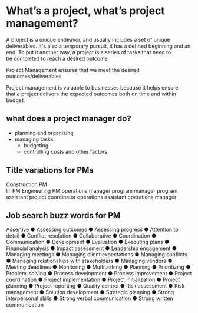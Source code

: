 # What’s a project, what’s project management?
A project is a unique endeavor, and usually includes a set of unique deliverables. It's also a temporary pursuit, it has a defined beginning and an end. To put it another way, a project is a series of tasks that need to be completed to reach a desired outcome

Project Management ensures that we meet the desired outcomes/deliverables

Project management is valuable to businesses because it helps ensure that a project delivers the expected outcomes both on time and within budget. 

## what does a project manager do?
  - planning and organizing
  - managing tasks
	- budgeting 
	- controlling costs and other factors


## Title variations for PMs
Construction PM  
IT PM 
Engineering PM
operations manager
program manager
program assistant
project coordinator
operations assistant
operations manager

## Job search buzz words for PM
Assertive ● Assessing outcomes ● Assessing progress ● Attention to detail ● Conflict resolution ● Collaborative ● Coordination ● Communication ● Development ● Evaluation ● Executing plans ● Financial analysis ● Impact assessment ● Leadership engagement ● Managing meetings ● Managing client expectations ● Managing conflicts ● Managing relationships with stakeholders ● Managing vendors ● Meeting deadlines ● Monitoring ● Multitasking ● Planning ● Prioritizing ● Problem-solving ● Process development ● Process improvement ● Project coordination ● Project implementation ● Project initialization ● Project planning ● Project reporting ● Quality control ● Risk assessment ● Risk management ● Solution development ● Strategic planning ● Strong interpersonal skills ● Strong verbal communication ● Strong written communication






